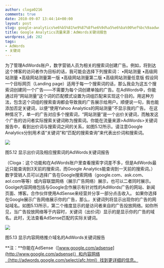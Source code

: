 ```yaml
---
author: cloga0216
comments: true
date: 2010-09-07 13:44:14+00:00
layout: post
slug: google-analytics%e6%b5%81%e9%87%8f%e6%9d%a5%e6%ba%90%ef%bc%9aadwords%e5%85%b3%e9%94%ae%e8%af%8d%e6%8a%a5%e5%91%8a
title: Google Analytics流量来源：AdWords关键词报告
wordpress_id: 282
tags:
- AdWords
- 关键词
---
```


[](http://www.cloga.info/wp-content/uploads/2010/09/5-13.jpg)为了管理AdWords账户，数字营销人员为相关的搜索词创建广告。例如，将到达这个博客的访问者作为目标的话，我可能会选择下列搜索词：
•网站测量
•高级网站测量
•高级网站测量第一版
•高级网站测量第二版
•高级网站测量任意版
假设同一个目标网页（Landing page）适用于每一个搜索词的话，那么我会为这五个搜索词创建同一个广告——不需要为每个词创建单独的广告。在AdWords中，你能通过将“网站测量”这个词的匹配模式设置为词组匹配来实现这个目的。用这种方法，包含这个词组的搜索查询都会导致我的广告展示给用户。顺便说一句，我也能添加否定关键词，以便“使用Yahoo Analytics的网站测量”不显示我的广告。
在这种情况下，单一的广告对应多个搜索词，“网站测量”是一个出价关键词，而触发这个广告的访问者实际搜索关键词称为搜索词。你能在流量来源>AdWords>关键词报告中，看到出价词与搜索词之间的关系，如图5.12所示。请注意Google Analytics分别用术语“关键词”和“匹配的搜索查询”来代表出价词和搜索词。


[![](http://www.cloga.info/wp-content/uploads/2010/09/5-12.jpg)](http://www.cloga.info/wp-content/uploads/2010/09/5-12.jpg)




图5.12 显示出价词及相应搜索词的AdWords关键词报告


（Cloga：这个功能和在AdWords账户里查看搜索字词差不多，但是AdWords最近只能查询到3天前的搜索词，而Google Analytics能查询到一天前的搜索词。）
数字营销人员可以选择广告在Google搜索网络（google.com、ask.com、aol.com等等）或内容联盟网络（展示广告网络）展示，也可以二者同时展示。Goolge内容网络包括与Google合作展示有针对性的AdWords广告的网站、新闻页面、博客。合作伙伴使用AdSense来经营并分享一部分点击收入。
如果你选择在Google展示广告网络展示你的广告，那么，关键词列将显示出现你的广告的网站域名。如图5.13所示，第二个维度显示的是访问者来自的广告投放网络。如你所见，当广告投放网络等于内容时，关键词（出价词）显示的是显示你的广告的域名。此时，无法查看AdSense匹配的实际关键词。

[![](http://www.cloga.info/wp-content/uploads/2010/09/5-13.jpg)](http://www.cloga.info/wp-content/uploads/2010/09/5-13.jpg)


图5.13 显示内容网络推介域名的AdWords关键词报告


**注：**你能在AdSense（[www.google.com/adsense](http://www.google.com/adsense)）和内容网络（http://adwords.google.com/select/afc.html）找到更详细的信息。
